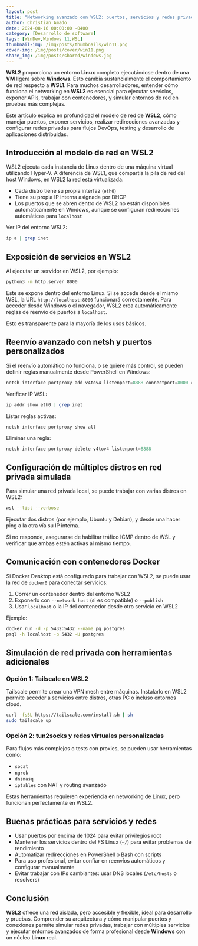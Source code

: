 ```yaml
---
layout: post
title: "Networking avanzado con WSL2: puertos, servicios y redes privadas"
author: Christian Amado
date: 2024-08-16 00:00:00 -0400
category: [Desarrollo de software]
tags: [WinDev,Windows 11,WSL]
thumbnail-img: /img/posts/thumbnails/win11.png
cover-img: /img/posts/cover/win11.png
share_img: /img/posts/shared/windows.jpg
---
```


**WSL2** proporciona un entorno **Linux** completo ejecutándose dentro de una **VM** ligera sobre **Windows**. Esto cambia sustancialmente el comportamiento de red respecto a **WSL1**. Para muchos desarrolladores, entender cómo funciona el networking en **WSL2** es esencial para ejecutar servicios, exponer APIs, trabajar con contenedores, y simular entornos de red en pruebas más complejas.

Este artículo explica en profundidad el modelo de red de **WSL2**, cómo manejar puertos, exponer servicios, realizar redirecciones avanzadas y configurar redes privadas para flujos DevOps, testing y desarrollo de aplicaciones distribuidas.

<!--more-->

## Introducción al modelo de red en WSL2

WSL2 ejecuta cada instancia de Linux dentro de una máquina virtual utilizando Hyper-V. A diferencia de WSL1, que compartía la pila de red del host Windows, en WSL2 la red está virtualizada:

- Cada distro tiene su propia interfaz (`eth0`)
- Tiene su propia IP interna asignada por DHCP
- Los puertos que se abren dentro de WSL2 no están disponibles automáticamente en Windows, aunque se configuran redirecciones automáticas para `localhost`

Ver IP del entorno WSL2:

```bash
ip a | grep inet
```

## Exposición de servicios en WSL2

Al ejecutar un servidor en WSL2, por ejemplo:

```bash
python3 -m http.server 8000
```

Este se expone dentro del entorno Linux. Si se accede desde el mismo WSL, la URL `http://localhost:8000` funcionará correctamente. Para acceder desde Windows o el navegador, WSL2 crea automáticamente reglas de reenvío de puertos a `localhost`.

Esto es transparente para la mayoría de los usos básicos.

## Reenvío avanzado con netsh y puertos personalizados

Si el reenvío automático no funciona, o se quiere más control, se pueden definir reglas manualmente desde PowerShell en Windows:

```powershell
netsh interface portproxy add v4tov4 listenport=8888 connectport=8000 connectaddress=WSL-IP
```

Verificar IP WSL:

```bash
ip addr show eth0 | grep inet
```

Listar reglas activas:

```powershell
netsh interface portproxy show all
```

Eliminar una regla:

```powershell
netsh interface portproxy delete v4tov4 listenport=8888
```

## Configuración de múltiples distros en red privada simulada

Para simular una red privada local, se puede trabajar con varias distros en WSL2:

```bash
wsl --list --verbose
```

Ejecutar dos distros (por ejemplo, Ubuntu y Debian), y desde una hacer ping a la otra vía su IP interna.

Si no responde, asegurarse de habilitar tráfico ICMP dentro de WSL y verificar que ambas estén activas al mismo tiempo.

## Comunicación con contenedores Docker

Si Docker Desktop está configurado para trabajar con WSL2, se puede usar la red de `docker0` para conectar servicios:

1. Correr un contenedor dentro del entorno WSL2
2. Exponerlo con `--network host` (si es compatible) o `--publish`
3. Usar `localhost` o la IP del contenedor desde otro servicio en WSL2

Ejemplo:

```bash
docker run -d -p 5432:5432 --name pg postgres
psql -h localhost -p 5432 -U postgres
```

## Simulación de red privada con herramientas adicionales

### Opción 1: Tailscale en WSL2

Tailscale permite crear una VPN mesh entre máquinas. Instalarlo en WSL2 permite acceder a servicios entre distros, otras PC o incluso entornos cloud.

```bash
curl -fsSL https://tailscale.com/install.sh | sh
sudo tailscale up
```

### Opción 2: tun2socks y redes virtuales personalizadas

Para flujos más complejos o tests con proxies, se pueden usar herramientas como:

- `socat`
- `ngrok`
- `dnsmasq`
- `iptables` con NAT y routing avanzado

Estas herramientas requieren experiencia en networking de Linux, pero funcionan perfectamente en WSL2.

## Buenas prácticas para servicios y redes

- Usar puertos por encima de 1024 para evitar privilegios root
- Mantener los servicios dentro del FS Linux (`~/`) para evitar problemas de rendimiento
- Automatizar redirecciones en PowerShell o Bash con scripts
- Para uso profesional, evitar confiar en reenvíos automáticos y configurar manualmente
- Evitar trabajar con IPs cambiantes: usar DNS locales (`/etc/hosts` o resolvers)

## Conclusión

**WSL2** ofrece una red aislada, pero accesible y flexible, ideal para desarrollo y pruebas. Comprender su arquitectura y cómo manipular puertos y conexiones permite simular redes privadas, trabajar con múltiples servicios y ejecutar entornos avanzados de forma profesional desde **Windows** con un núcleo **Linux** real.